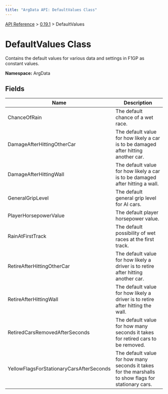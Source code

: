 ```yaml
---
title: "ArgData API: DefaultValues Class"
---
```


[API Reference](/argdata/api) &gt; [0.19.1](/argdata/api/0.19.1) &gt; DefaultValues

# DefaultValues Class

Contains the default values for various data and settings in F1GP as constant values.

**Namespace:** ArgData

## Fields

<table class="table table-bordered table-striped ">
<thead>
  <tr>
    <th>Name</th>
    <th>Description</th>
  </tr>
</thead>
<tbody>
  <tr>
    <td>ChanceOfRain</td>
    <td>The default chance of a wet race.</td>
  </tr>
  <tr>
    <td>DamageAfterHittingOtherCar</td>
    <td>The default value for how likely a car is to be damaged after hitting another car.</td>
  </tr>
  <tr>
    <td>DamageAfterHittingWall</td>
    <td>The default value for how likely a car is to be damaged after hitting a wall.</td>
  </tr>
  <tr>
    <td>GeneralGripLevel</td>
    <td>The default general grip level for AI cars.</td>
  </tr>
  <tr>
    <td>PlayerHorsepowerValue</td>
    <td>The default player horsepower value.</td>
  </tr>
  <tr>
    <td>RainAtFirstTrack</td>
    <td>The default possibility of wet races at the first track.</td>
  </tr>
  <tr>
    <td>RetireAfterHittingOtherCar</td>
    <td>The default value for how likely a driver is to retire after hitting another car.</td>
  </tr>
  <tr>
    <td>RetireAfterHittingWall</td>
    <td>The default value for how likely a driver is to retire after hitting the wall.</td>
  </tr>
  <tr>
    <td>RetiredCarsRemovedAfterSeconds</td>
    <td>The default value for how many seconds it takes for retired cars to be removed.</td>
  </tr>
  <tr>
    <td>YellowFlagsForStationaryCarsAfterSeconds</td>
    <td>The default value for how many seconds it takes for the marshalls to show flags for stationary cars.</td>
  </tr>
</tbody>
</table>


